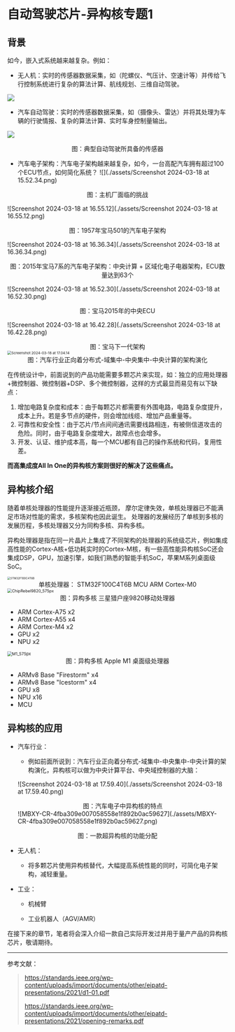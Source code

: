 # 自动驾驶芯片-异构核专题1  

## 背景

如今，嵌入式系统越来越复杂。例如：

- 无人机：实时的传感器数据采集，如（陀螺仪、气压计、空速计等）并传给飞行控制系统进行复杂的算法计算、航线规划、三维自动驾驶。  

![](https://149355317.v2.pressablecdn.com/wp-content/uploads/2017/11/buy-drone.png)

- 汽车自动驾驶：实时的传感器数据采集，如（摄像头、雷达）并将其处理为车辆的行驶情报、复杂的算法计算、实时车身控制量输出。

![ ](https://e2echina.ti.com/resized-image/__size/1080x240/__key/communityserver-blogs-components-weblogfiles/00-00-00-00-78/Picture11.png)

<center>图：典型自动驾驶所具备的传感器</center>

- 汽车电子架构：汽车电子架构越来越复杂，如今，一台高配汽车拥有超过100个ECU节点，如何简化系统？
![](./assets/Screenshot 2024-03-18 at 15.52.34.png)
<center>图：主机厂面临的挑战</center>

![Screenshot 2024-03-18 at 16.55.12](./assets/Screenshot 2024-03-18 at 16.55.12.png)


<center>图：1957年宝马501的汽车电子架构</center>

![Screenshot 2024-03-18 at 16.36.34](./assets/Screenshot 2024-03-18 at 16.36.34.png)

<center>图：2015年宝马7系的汽车电子架构：中央计算 + 区域化电子电器架构，ECU数量达到63个</center>

![Screenshot 2024-03-18 at 16.52.30](./assets/Screenshot 2024-03-18 at 16.52.30.png)

<center>图：宝马2015年的中央ECU</center>

![Screenshot 2024-03-18 at 16.42.28](./assets/Screenshot 2024-03-18 at 16.42.28.png)

<center>图：宝马下一代架构</center>

<img src="./assets/Screenshot 2024-03-18 at 17.04.14.png" alt="Screenshot 2024-03-18 at 17.04.14" style="zoom:58%;" />

<center>图：汽车行业正向着分布式-域集中-中央集中-中央计算的架构演化</center>

在传统设计中，前面说到的产品功能需要多颗芯片来实现，如：独立的应用处理器+微控制器、微控制器+DSP、多个微控制器，这样的方式最显而易见有以下缺点：   

1. 增加电路复杂度和成本：由于每颗芯片都需要有外围电路，电路复杂度提升，成本上升。若是多节点的硬件，则会增加线缆、增加产品重量等。
2. 可靠性和安全性：由于芯片/节点间间通讯需要线路相连，有被侧信道攻击的危险。同时，由于电路复杂度增大，故障点也会增多。
3. 开发、认证、维护成本高，每一个MCU都有自己的操作系统和代码，复用性差。

**而高集成度All In One的异构核方案则很好的解决了这些痛点。**

## 异构核介绍

随着单核处理器的性能提升逐渐接近瓶颈， 摩尔定律失效，单核处理器已不能满足市场对性能的需求，多核架构也因此诞生。 处理器的发展经历了单核到多核的发展历程，多核处理器又分为同构多核、异构多核。

异构处理器是指在同一片晶片上集成了不同架构的处理器的系统级芯片，例如集成高性能的Cortex-A核+低功耗实时的Cortex-M核，有一些高性能异构核SoC还会集成DSP，GPU，加速引擎，如我们熟悉的智能手机SoC，苹果M系列桌面级SoC。

<img src="./assets/STM32F100C4T6B-0734061.jpg" alt="STM32F100C4T6B" style="zoom:44%;" />

<center>单核处理器： STM32F100C4T6B MCU
   ARM Cortex-M0
</center>
<img src="./assets/ChipRebel9820_575px.png" alt="ChipRebel9820_575px" style="zoom:65%;" />

<center>图：异构多核 三星猎户座9820移动处理器</center>

-  ARM Cortex-A75 x2
-  ARM Cortex-A55 x4
-  ARM Cortex-M4 x2
-  GPU x2
-  NPU x2

<img src="./assets/M1_575px.png" alt="M1_575px" style="zoom:67%;" />

<center>图：异构多核 Apple M1 桌面级处理器</center>

-  ARMv8 Base  "Firestorm" x4
-  ARMv8 Base  "Icestorm" x4
-  GPU x8
-  NPU x16
-  MCU



## 异构核的应用

- 汽车行业：

  - 例如前面所说到：汽车行业正向着分布式-域集中-中央集中-中央计算的架构演化，异构核可以做为中央计算平台、中央域控制器的大脑：

  ![Screenshot 2024-03-18 at 17.59.40](./assets/Screenshot 2024-03-18 at 17.59.40.png)

  <center>图：汽车电子中异构核的特点</center>
  ![MBXY-CR-4fba309e007058558e1f892b0ac59627](./assets/MBXY-CR-4fba309e007058558e1f892b0ac59627.png)

<center>图：一款超异构核的功能分配</center>

- 无人机：
  - 将多颗芯片使用异构核替代，大幅提高系统性能的同时，可简化电子架构，减轻重量。

- 工业：

  - 机械臂

  - 工业机器人（AGV/AMR） 

在接下来的章节，笔者将会深入介绍一款自己实际开发过并用于量产产品的异构核芯片，敬请期待。

------

参考文献：

> https://standards.ieee.org/wp-content/uploads/import/documents/other/eipatd-presentations/2021/d1-01.pdf 
>
> https://standards.ieee.org/wp-content/uploads/import/documents/other/eipatd-presentations/2021/opening-remarks.pdf
